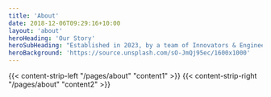 ```yaml
---
title: 'About'
date: 2018-12-06T09:29:16+10:00
layout: 'about'
heroHeading: 'Our Story'
heroSubHeading: "Established in 2023, by a team of Innovators & Engineers to empower businesses to make data driven decisions in the rapidly changing landscape"
heroBackground: 'https://source.unsplash.com/sO-JmQj95ec/1600x1000'
---
```


<div>
{{< content-strip-left "/pages/about" "content1" >}}
{{< content-strip-right "/pages/about" "content2" >}}
</div>


